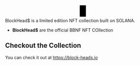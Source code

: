 <p align="center">
  <a href="https://block-heads.io>
    <img alt="Metaplex" src="js/packages/web/public/blockhead$-logo.svg" style="background: black; padding: 10px" width="250">
  </a>
</p>

BlockHead$ is a limited edition NFT collection built on SOLANA.

- **BlockHead$** are the official BBNF NFT COllection


## Checkout the Collection

You can check it out at https://block-heads.io